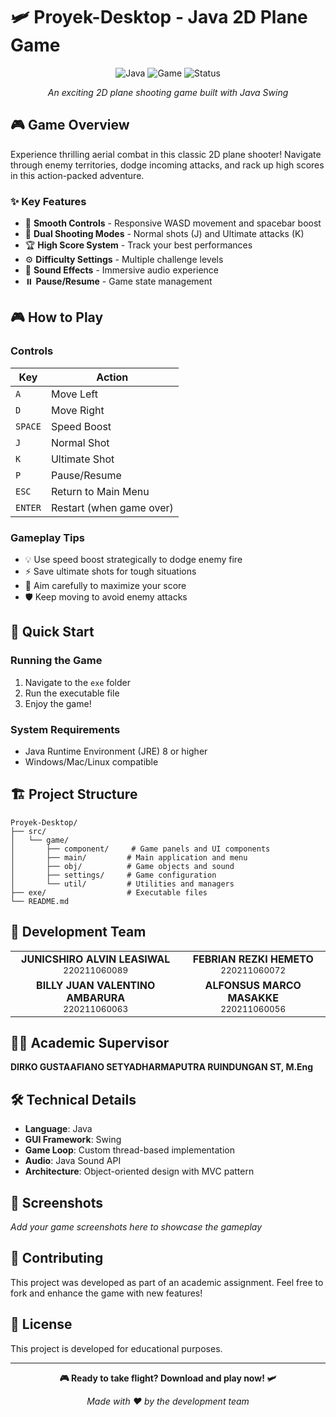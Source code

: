 # 🛩️ Proyek-Desktop - Java 2D Plane Game

<div align="center">

![Java](https://img.shields.io/badge/Java-ED8B00?style=for-the-badge&logo=java&logoColor=white)
![Game](https://img.shields.io/badge/Game-2D%20Plane-blue?style=for-the-badge)
![Status](https://img.shields.io/badge/Status-Complete-success?style=for-the-badge)

_An exciting 2D plane shooting game built with Java Swing_

</div>

## 🎮 Game Overview

Experience thrilling aerial combat in this classic 2D plane shooter! Navigate through enemy territories, dodge incoming attacks, and rack up high scores in this action-packed adventure.

### ✨ Key Features

- 🎯 **Smooth Controls** - Responsive WASD movement and spacebar boost
- 🔫 **Dual Shooting Modes** - Normal shots (J) and Ultimate attacks (K)
- 🏆 **High Score System** - Track your best performances
- ⚙️ **Difficulty Settings** - Multiple challenge levels
- 🎵 **Sound Effects** - Immersive audio experience
- ⏸️ **Pause/Resume** - Game state management

## 🎮 How to Play

### Controls

| Key     | Action                   |
| ------- | ------------------------ |
| `A`     | Move Left                |
| `D`     | Move Right               |
| `SPACE` | Speed Boost              |
| `J`     | Normal Shot              |
| `K`     | Ultimate Shot            |
| `P`     | Pause/Resume             |
| `ESC`   | Return to Main Menu      |
| `ENTER` | Restart (when game over) |

### Gameplay Tips

- 💡 Use speed boost strategically to dodge enemy fire
- ⚡ Save ultimate shots for tough situations
- 🎯 Aim carefully to maximize your score
- 🛡️ Keep moving to avoid enemy attacks

## 🚀 Quick Start

### Running the Game

1. Navigate to the `exe` folder
2. Run the executable file
3. Enjoy the game!

### System Requirements

- Java Runtime Environment (JRE) 8 or higher
- Windows/Mac/Linux compatible

## 🏗️ Project Structure

```
Proyek-Desktop/
├── src/
│   └── game/
│       ├── component/     # Game panels and UI components
│       ├── main/         # Main application and menu
│       ├── obj/          # Game objects and sound
│       ├── settings/     # Game configuration
│       └── util/         # Utilities and managers
├── exe/                  # Executable files
└── README.md
```

## 👥 Development Team

<table>
<tr>
<td align="center">
<b>JUNICSHIRO ALVIN LEASIWAL</b><br>
<sub>220211060089</sub>
</td>
<td align="center">
<b>FEBRIAN REZKI HEMETO</b><br>
<sub>220211060072</sub>
</td>
</tr>
<tr>
<td align="center">
<b>BILLY JUAN VALENTINO AMBARURA</b><br>
<sub>220211060063</sub>
</td>
<td align="center">
<b>ALFONSUS MARCO MASAKKE</b><br>
<sub>220211060056</sub>
</td>
</tr>
</table>

## 👨‍🏫 Academic Supervisor

**DIRKO GUSTAAFIANO SETYADHARMAPUTRA RUINDUNGAN ST, M.Eng**

## 🛠️ Technical Details

- **Language**: Java
- **GUI Framework**: Swing
- **Game Loop**: Custom thread-based implementation
- **Audio**: Java Sound API
- **Architecture**: Object-oriented design with MVC pattern

## 📸 Screenshots

_Add your game screenshots here to showcase the gameplay_

## 🤝 Contributing

This project was developed as part of an academic assignment. Feel free to fork and enhance the game with new features!

## 📄 License

This project is developed for educational purposes.

---

<div align="center">

**🎮 Ready to take flight? Download and play now! 🛩️**

_Made with ❤️ by the development team_

</div>

